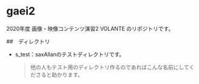 # gaei2

2020年度 画像・映像コンテンツ演習2 VOLANTE のリポジトリです。

##　ディレクトリ

- s_test：saxAllanのテストディレクトリです。
    > 他の人もテスト用のディレクトリ作るのであればこんな名前にしてくださると助かります。
